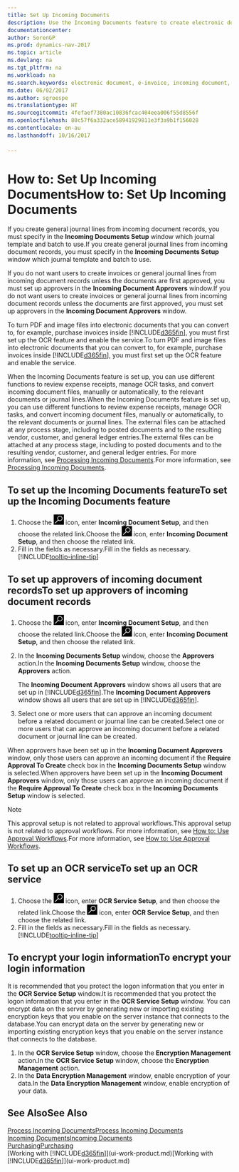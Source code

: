 ```yaml
---
title: Set Up Incoming Documents
description: Use the Incoming Documents feature to create electronic documents, manage OCR tasks, import invoices, and convert image files.
documentationcenter: 
author: SorenGP
ms.prod: dynamics-nav-2017
ms.topic: article
ms.devlang: na
ms.tgt_pltfrm: na
ms.workload: na
ms.search.keywords: electronic document, e-invoice, incoming document, OCR, ecommerce, document exchange, import invoice
ms.date: 06/02/2017
ms.author: sgroespe
ms.translationtype: HT
ms.sourcegitcommit: 4fefaef7380ac10836fcac404eea006f55d8556f
ms.openlocfilehash: 80c57f6a332ace58941929811e3f3a9b1f156028
ms.contentlocale: en-au
ms.lasthandoff: 10/16/2017

---
```

# <a name="how-to-set-up-incoming-documents"></a><span data-ttu-id="05596-103">How to: Set Up Incoming Documents</span><span class="sxs-lookup"><span data-stu-id="05596-103">How to: Set Up Incoming Documents</span></span>
<span data-ttu-id="05596-104">If you create general journal lines from incoming document records, you must specify in the **Incoming Documents Setup** window which journal template and batch to use.</span><span class="sxs-lookup"><span data-stu-id="05596-104">If you create general journal lines from incoming document records, you must specify in the **Incoming Documents Setup** window which journal template and batch to use.</span></span>

<span data-ttu-id="05596-105">If you do not want users to create invoices or general journal lines from incoming document records unless the documents are first approved, you must set up approvers in the **Incoming Document Approvers** window.</span><span class="sxs-lookup"><span data-stu-id="05596-105">If you do not want users to create invoices or general journal lines from incoming document records unless the documents are first approved, you must set up approvers in the **Incoming Document Approvers** window.</span></span>

<span data-ttu-id="05596-106">To turn PDF and image files into electronic documents that you can convert to, for example, purchase invoices inside [!INCLUDE[d365fin](includes/d365fin_md.md)], you must first set up the OCR feature and enable the service.</span><span class="sxs-lookup"><span data-stu-id="05596-106">To turn PDF and image files into electronic documents that you can convert to, for example, purchase invoices inside [!INCLUDE[d365fin](includes/d365fin_md.md)], you must first set up the OCR feature and enable the service.</span></span>

<span data-ttu-id="05596-107">When the Incoming Documents feature is set up, you can use different functions to review expense receipts, manage OCR tasks, and convert incoming document files, manually or automatically, to the relevant documents or journal lines.</span><span class="sxs-lookup"><span data-stu-id="05596-107">When the Incoming Documents feature is set up, you can use different functions to review expense receipts, manage OCR tasks, and convert incoming document files, manually or automatically, to the relevant documents or journal lines.</span></span> <span data-ttu-id="05596-108">The external files can be attached at any process stage, including to posted documents and to the resulting vendor, customer, and general ledger entries.</span><span class="sxs-lookup"><span data-stu-id="05596-108">The external files can be attached at any process stage, including to posted documents and to the resulting vendor, customer, and general ledger entries.</span></span> <span data-ttu-id="05596-109">For more information, see [Processing Incoming Documents](across-process-income-documents.md).</span><span class="sxs-lookup"><span data-stu-id="05596-109">For more information, see [Processing Incoming Documents](across-process-income-documents.md).</span></span>

## <a name="to-set-up-the-incoming-documents-feature"></a><span data-ttu-id="05596-110">To set up the Incoming Documents feature</span><span class="sxs-lookup"><span data-stu-id="05596-110">To set up the Incoming Documents feature</span></span>
1. <span data-ttu-id="05596-111">Choose the ![Search for Page or Report](media/ui-search/search_small.png "Search for Page or Report icon") icon, enter **Incoming Document Setup**, and then choose the related link.</span><span class="sxs-lookup"><span data-stu-id="05596-111">Choose the ![Search for Page or Report](media/ui-search/search_small.png "Search for Page or Report icon") icon, enter **Incoming Document Setup**, and then choose the related link.</span></span>
2. <span data-ttu-id="05596-112">Fill in the fields as necessary.</span><span class="sxs-lookup"><span data-stu-id="05596-112">Fill in the fields as necessary.</span></span> [!INCLUDE[tooltip-inline-tip](includes/tooltip-inline-tip_md.md)]

## <a name="to-set-up-approvers-of-incoming-document-records"></a><span data-ttu-id="05596-113">To set up approvers of incoming document records</span><span class="sxs-lookup"><span data-stu-id="05596-113">To set up approvers of incoming document records</span></span>
1. <span data-ttu-id="05596-114">Choose the ![Search for Page or Report](media/ui-search/search_small.png "Search for Page or Report icon") icon, enter **Incoming Document Setup**, and then choose the related link.</span><span class="sxs-lookup"><span data-stu-id="05596-114">Choose the ![Search for Page or Report](media/ui-search/search_small.png "Search for Page or Report icon") icon, enter **Incoming Document Setup**, and then choose the related link.</span></span>  
2. <span data-ttu-id="05596-115">In the **Incoming Documents Setup** window, choose the **Approvers** action.</span><span class="sxs-lookup"><span data-stu-id="05596-115">In the **Incoming Documents Setup** window, choose the **Approvers** action.</span></span>

    <span data-ttu-id="05596-116">The **Incoming Document Approvers** window shows all users that are set up in [!INCLUDE[d365fin](includes/d365fin_md.md)].</span><span class="sxs-lookup"><span data-stu-id="05596-116">The **Incoming Document Approvers** window shows all users that are set up in [!INCLUDE[d365fin](includes/d365fin_md.md)].</span></span>  
3. <span data-ttu-id="05596-117">Select one or more users that can approve an incoming document before a related document or journal line can be created.</span><span class="sxs-lookup"><span data-stu-id="05596-117">Select one or more users that can approve an incoming document before a related document or journal line can be created.</span></span>

<span data-ttu-id="05596-118">When approvers have been set up in the **Incoming Document Approvers** window, only those users can approve an incoming document if the **Require Approval To Create** check box in the **Incoming Documents Setup** window is selected.</span><span class="sxs-lookup"><span data-stu-id="05596-118">When approvers have been set up in the **Incoming Document Approvers** window, only those users can approve an incoming document if the **Require Approval To Create** check box in the **Incoming Documents Setup** window is selected.</span></span>

> [!NOTE]  
>   <span data-ttu-id="05596-119">This approval setup is not related to approval workflows.</span><span class="sxs-lookup"><span data-stu-id="05596-119">This approval setup is not related to approval workflows.</span></span> <span data-ttu-id="05596-120">For more information, see [How to: Use Approval Workflows](across-how-use-approval-workflows.md).</span><span class="sxs-lookup"><span data-stu-id="05596-120">For more information, see [How to: Use Approval Workflows](across-how-use-approval-workflows.md).</span></span>

## <a name="to-set-up-an-ocr-service"></a><span data-ttu-id="05596-121">To set up an OCR service</span><span class="sxs-lookup"><span data-stu-id="05596-121">To set up an OCR service</span></span>
1. <span data-ttu-id="05596-122">Choose the ![Search for Page or Report](media/ui-search/search_small.png "Search for Page or Report icon") icon, enter **OCR Service Setup**, and then choose the related link.</span><span class="sxs-lookup"><span data-stu-id="05596-122">Choose the ![Search for Page or Report](media/ui-search/search_small.png "Search for Page or Report icon") icon, enter **OCR Service Setup**, and then choose the related link.</span></span>
2. <span data-ttu-id="05596-123">Fill in the fields as necessary.</span><span class="sxs-lookup"><span data-stu-id="05596-123">Fill in the fields as necessary.</span></span> [!INCLUDE[tooltip-inline-tip](includes/tooltip-inline-tip_md.md)]

## <a name="to-encrypt-your-login-information"></a><span data-ttu-id="05596-124">To encrypt your login information</span><span class="sxs-lookup"><span data-stu-id="05596-124">To encrypt your login information</span></span>
<span data-ttu-id="05596-125">It is recommended that you protect the logon information that you enter in the **OCR Service Setup** window.</span><span class="sxs-lookup"><span data-stu-id="05596-125">It is recommended that you protect the logon information that you enter in the **OCR Service Setup** window.</span></span> <span data-ttu-id="05596-126">You can encrypt data on the server by generating new or importing existing encryption keys that you enable on the server instance that connects to the database.</span><span class="sxs-lookup"><span data-stu-id="05596-126">You can encrypt data on the server by generating new or importing existing encryption keys that you enable on the server instance that connects to the database.</span></span>

1. <span data-ttu-id="05596-127">In the **OCR Service Setup** window, choose the **Encryption Management** action.</span><span class="sxs-lookup"><span data-stu-id="05596-127">In the **OCR Service Setup** window, choose the **Encryption Management** action.</span></span>
2. <span data-ttu-id="05596-128">In the **Data Encryption Management** window, enable encryption of your data.</span><span class="sxs-lookup"><span data-stu-id="05596-128">In the **Data Encryption Management** window, enable encryption of your data.</span></span>

## <a name="see-also"></a><span data-ttu-id="05596-129">See Also</span><span class="sxs-lookup"><span data-stu-id="05596-129">See Also</span></span>
[<span data-ttu-id="05596-130">Process Incoming Documents</span><span class="sxs-lookup"><span data-stu-id="05596-130">Process Incoming Documents</span></span>](across-process-income-documents.md)  
[<span data-ttu-id="05596-131">Incoming Documents</span><span class="sxs-lookup"><span data-stu-id="05596-131">Incoming Documents</span></span>](across-income-documents.md)  
[<span data-ttu-id="05596-132">Purchasing</span><span class="sxs-lookup"><span data-stu-id="05596-132">Purchasing</span></span>](purchasing-manage-purchasing.md)  
<span data-ttu-id="05596-133">[Working with [!INCLUDE[d365fin](includes/d365fin_md.md)]](ui-work-product.md)</span><span class="sxs-lookup"><span data-stu-id="05596-133">[Working with [!INCLUDE[d365fin](includes/d365fin_md.md)]](ui-work-product.md)</span></span>

